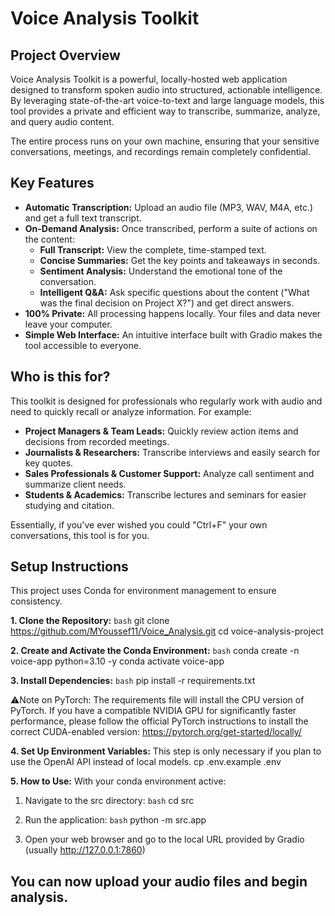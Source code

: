 # Voice Analysis Toolkit

## Project Overview

Voice Analysis Toolkit is a powerful, locally-hosted web application designed to transform spoken audio into structured, actionable intelligence. By leveraging state-of-the-art voice-to-text and large language models, this tool provides a private and efficient way to transcribe, summarize, analyze, and query audio content.

The entire process runs on your own machine, ensuring that your sensitive conversations, meetings, and recordings remain completely confidential.

## Key Features

*   **Automatic Transcription:** Upload an audio file (MP3, WAV, M4A, etc.) and get a full text transcript.
*   **On-Demand Analysis:** Once transcribed, perform a suite of actions on the content:
    *   **Full Transcript:** View the complete, time-stamped text.
    *   **Concise Summaries:** Get the key points and takeaways in seconds.
    *   **Sentiment Analysis:** Understand the emotional tone of the conversation.
    *   **Intelligent Q&A:** Ask specific questions about the content ("What was the final decision on Project X?") and get direct answers.
*   **100% Private:** All processing happens locally. Your files and data never leave your computer.
*   **Simple Web Interface:** An intuitive interface built with Gradio makes the tool accessible to everyone.

## Who is this for?

This toolkit is designed for professionals who regularly work with audio and need to quickly recall or analyze information. For example:

*   **Project Managers & Team Leads:** Quickly review action items and decisions from recorded meetings.
*   **Journalists & Researchers:** Transcribe interviews and easily search for key quotes.
*   **Sales Professionals & Customer Support:** Analyze call sentiment and summarize client needs.
*   **Students & Academics:** Transcribe lectures and seminars for easier studying and citation.

Essentially, if you've ever wished you could "Ctrl+F" your own conversations, this tool is for you.

## Setup Instructions

This project uses Conda for environment management to ensure consistency.

**1. Clone the Repository:**
```bash```
git clone https://github.com/MYoussef11/Voice_Analysis.git
cd voice-analysis-project 

**2. Create and Activate the Conda Environment:**
```bash```
conda create -n voice-app python=3.10 -y
conda activate voice-app

**3. Install Dependencies:**
```bash```
pip install -r requirements.txt

⚠️Note on PyTorch: The requirements file will install the CPU version of PyTorch. If you have a compatible NVIDIA GPU for significantly faster performance, please follow the official PyTorch instructions to install the correct CUDA-enabled version: https://pytorch.org/get-started/locally/

**4. Set Up Environment Variables:**
This step is only necessary if you plan to use the OpenAI API instead of local models.
cp .env.example .env

**5. How to Use:**
With your conda environment active:

1. Navigate to the src directory:
    ```bash```
    cd src

2. Run the application:
    ```bash```
    python -m src.app

3. Open your web browser and go to the local URL provided by Gradio (usually http://127.0.0.1:7860)

## You can now upload your audio files and begin analysis.